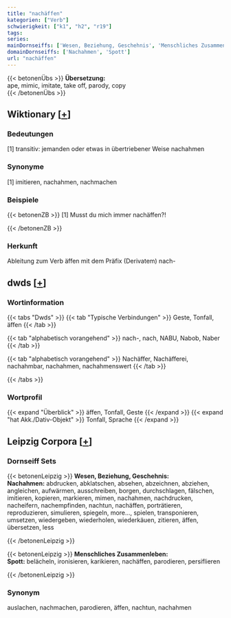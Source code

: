 ```yaml
---
title: "nachäffen"
kategorien: ["Verb"]
schwierigkeit: ["k1", "h2", "r19"]
tags:
series:
mainDornseiffs: ['Wesen, Beziehung, Geschehnis', 'Menschliches Zusammenleben']
domainDornseiffs: ['Nachahmen', 'Spott']
url: "nachäffen"
---
```


{{< betonenÜbs >}}
**Übersetzung:**  
ape, mimic, imitate, take off, parody, copy  
{{< /betonenÜbs >}}

## Wiktionary [[+](https://de.wiktionary.org/wiki/nachäffen)]

### Bedeutungen
[1] transitiv: jemanden oder etwas in übertriebener Weise nachahmen  

### Synonyme
[1] imitieren, nachahmen, nachmachen  

### Beispiele
{{< betonenZB >}}
[1] Musst du mich immer nachäffen?!  

{{< /betonenZB >}}
### Herkunft
Ableitung zum Verb äffen mit dem Präfix (Derivatem) nach-  



## dwds [[+](https://www.dwds.de/wb/nachäffen)]

### Wortinformation
{{< tabs "Dwds" >}}
{{< tab "Typische Verbindungen" >}}
Geste, Tonfall, äffen
{{< /tab >}}

{{< tab "alphabetisch vorangehend" >}}
nach-, nach, NABU, Nabob, Naber
{{< /tab >}}

{{< tab "alphabetisch vorangehend" >}}
Nachäffer, Nachäfferei, nachahmbar, nachahmen, nachahmenswert
{{< /tab >}}

{{< /tabs >}}

### Wortprofil
{{< expand "Überblick" >}} äffen, Tonfall, Geste {{< /expand >}}
{{< expand "hat Akk./Dativ-Objekt" >}} Tonfall, Sprache {{< /expand >}}

## Leipzig Corpora [[+](https://corpora.uni-leipzig.de/en/res?word=nachäffen&corpusId=deu_newscrawl-public_2018)]

### Dornseiff Sets
{{< betonenLeipzig >}}
**Wesen, Beziehung, Geschehnis:**  
**Nachahmen:** abdrucken, abklatschen, absehen, abzeichnen, abziehen, angleichen, aufwärmen, ausschreiben, borgen, durchschlagen, fälschen, imitieren, kopieren, markieren, mimen, nachahmen, nachdrucken, nacheifern, nachempfinden, nachtun, nachäffen, porträtieren, reproduzieren, simulieren, spiegeln, more..., spielen, transponieren, umsetzen, wiedergeben, wiederholen, wiederkäuen, zitieren, äffen, übersetzen, less  

{{< /betonenLeipzig >}}


{{< betonenLeipzig >}}
**Menschliches Zusammenleben:**  
**Spott:** belächeln, ironisieren, karikieren, nachäffen, parodieren, persiflieren  

{{< /betonenLeipzig >}}

### Synonym
auslachen, nachmachen, parodieren, äffen, nachtun, nachahmen

